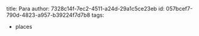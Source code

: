 title: Para
author: 7328c14f-7ec2-4511-a24d-29a1c5ce23eb
id: 057bcef7-790d-4823-a957-b39224f7d7b8
tags:
  - places

